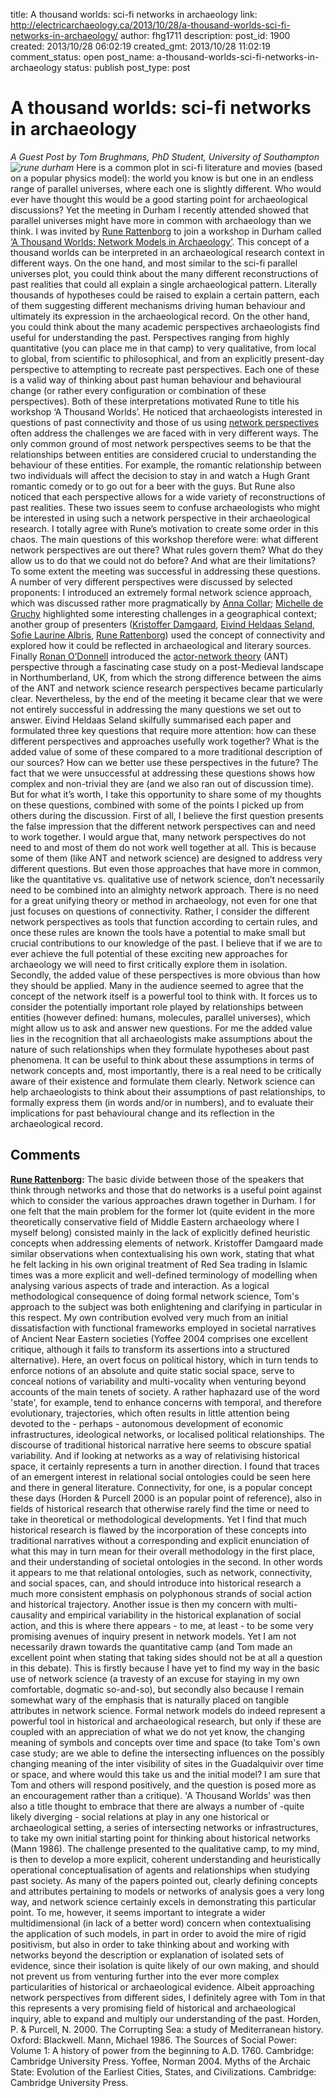 title: A thousand worlds: sci-fi networks in archaeology
link: http://electricarchaeology.ca/2013/10/28/a-thousand-worlds-sci-fi-networks-in-archaeology/
author: fhg1711
description: 
post_id: 1900
created: 2013/10/28 06:02:19
created_gmt: 2013/10/28 11:02:19
comment_status: open
post_name: a-thousand-worlds-sci-fi-networks-in-archaeology
status: publish
post_type: post

# A thousand worlds: sci-fi networks in archaeology

_A Guest Post by Tom Brughmans, PhD Student, University of Southampton![rune durham](http://electricarchaeologist.files.wordpress.com/2013/10/rune-durham.jpg)_ Here is a common plot in sci-fi literature and movies (based on a popular physics model): the world you know is but one in an endless range of parallel universes, where each one is slightly different. Who would ever have thought this would be a good starting point for archaeological discussions? Yet the meeting in Durham I recently attended showed that parallel universes might have more in common with archaeology than we think. I was invited by [Rune Rattenborg](//www.dur.ac.uk/archaeology/postgraduate/currentpg/?id=10938”) to join a workshop in Durham called [ ‘A Thousand Worlds: Network Models in Archaeology’](//www.dur.ac.uk/archaeology/postgraduate/research_dialogues/athousandworlds/”). This concept of a thousand worlds can be interpreted in an archaeological research context in different ways. On the one hand, and most similar to the sci-fi parallel universes plot, you could think about the many different reconstructions of past realities that could all explain a single archaeological pattern. Literally thousands of hypotheses could be raised to explain a certain pattern, each of them suggesting different mechanisms driving human behaviour and ultimately its expression in the archaeological record. On the other hand, you could think about the many academic perspectives archaeologists find useful for understanding the past. Perspectives ranging from highly quantitative (you can place me in that camp) to very qualitative, from local to global, from scientific to philosophical, and from an explicitly present-day perspective to attempting to recreate past perspectives. Each one of these is a valid way of thinking about past human behaviour and behavioural change (or rather every configuration or combination of these perspectives). Both of these interpretations motivated Rune to title his workshop ‘A Thousand Worlds’. He noticed that archaeologists interested in questions of past connectivity and those of us using [network perspectives](//en.wikipedia.org/wiki/Network_science”) often address the challenges we are faced with in very different ways. The only common ground of most network perspectives seems to be that the relationships between entities are considered crucial to understanding the behaviour of these entities. For example, the romantic relationship between two individuals will affect the decision to stay in and watch a Hugh Grant romantic comedy or to go out for a beer with the guys. But Rune also noticed that each perspective allows for a wide variety of reconstructions of past realities. These two issues seem to confuse archaeologists who might be interested in using such a network perspective in their archaeological research. I totally agree with Rune’s motivation to create some order in this chaos. The main questions of this workshop therefore were: what different network perspectives are out there? What rules govern them? What do they allow us to do that we could not do before? And what are their limitations? To some extent the meeting was successful in addressing these questions. A number of very different perspectives were discussed by selected proponents: I introduced an extremely formal network science approach, which was discussed rather more pragmatically by [Anna Collar](//annacollar.wordpress.com/”); [Michelle de Gruchy](//www.dur.ac.uk/archaeology/postgraduate/currentpg/?id=8883”) highlighted some interesting challenges in a geographical context; another group of presenters ([Kristoffer Damgaard](”), [Eivind Heldaas Seland](”), [Sofie Laurine Albris](”), [Rune Rattenborg](”)) used the concept of connectivity and explored how it could be reflected in archaeological and literary sources. Finally [Ronan O’Donnell](”) introduced the [actor-network theory](”) (ANT) perspective through a fascinating case study on a post-Medieval landscape in Northumberland, UK, from which the strong difference between the aims of the ANT and network science research perspectives became particularly clear. Nevertheless, by the end of the meeting it became clear that we were not entirely successful in addressing the many questions we set out to answer. Eivind Heldaas Seland skilfully summarised each paper and formulated three key questions that require more attention: how can these different perspectives and approaches usefully work together? What is the added value of some of these compared to a more traditional description of our sources? How can we better use these perspectives in the future? The fact that we were unsuccessful at addressing these questions shows how complex and non-trivial they are (and we also ran out of discussion time). But for what it’s worth, I take this opportunity to share some of my thoughts on these questions, combined with some of the points I picked up from others during the discussion. First of all, I believe the first question presents the false impression that the different network perspectives can and need to work together. I would argue that, many network perspectives do not need to and most of them do not work well together at all. This is because some of them (like ANT and network science) are designed to address very different questions. But even those approaches that have more in common, like the quantitative vs. qualitative use of network science, don’t necessarily need to be combined into an almighty network approach. There is no need for a great unifying theory or method in archaeology, not even for one that just focuses on questions of connectivity. Rather, I consider the different network perspectives as tools that function according to certain rules, and once these rules are known the tools have a potential to make small but crucial contributions to our knowledge of the past. I believe that if we are to ever achieve the full potential of these exciting new approaches for archaeology we will need to first critically explore them in isolation. Secondly, the added value of these perspectives is more obvious than how they should be applied. Many in the audience seemed to agree that the concept of the network itself is a powerful tool to think with. It forces us to consider the potentially important role played by relationships between entities (however defined: humans, molecules, parallel universes), which might allow us to ask and answer new questions. For me the added value lies in the recognition that all archaeologists make assumptions about the nature of such relationships when they formulate hypotheses about past phenomena. It can be useful to think about these assumptions in terms of network concepts and, most importantly, there is a real need to be critically aware of their existence and formulate them clearly. Network science can help archaeologists to think about their assumptions of past relationships, to formally express them (in words and/or in numbers), and to evaluate their implications for past behavioural change and its reflection in the archaeological record.

## Comments

**[Rune Rattenborg](#10956 "2013-10-29 05:15:52"):** The basic divide between those of the speakers that think through networks and those that do networks is a useful point against which to consider the various approaches drawn together in Durham. I for one felt that the main problem for the former lot (quite evident in the more theoretically conservative field of Middle Eastern archaeology where I myself belong) consisted mainly in the lack of explicitly defined heuristic concepts when addressing elements of network. Kristoffer Damgaard made similar observations when contextualising his own work, stating that what he felt lacking in his own original treatment of Red Sea trading in Islamic times was a more explicit and well-defined terminology of modelling when analysing various aspects of trade and interaction. As a logical methodological consequence of doing formal network science, Tom's approach to the subject was both enlightening and clarifying in particular in this respect. My own contribution evolved very much from an initial dissatisfaction with functional frameworks employed in societal narratives of Ancient Near Eastern societies (Yoffee 2004 comprises one excellent critique, although it fails to transform its assertions into a structured alternative). Here, an overt focus on political history, which in turn tends to enforce notions of an absolute and quite static social space, serve to conceal notions of variability and multi-vocality when venturing beyond accounts of the main tenets of society. A rather haphazard use of the word 'state', for example, tend to enhance concerns with temporal, and therefore evolutionary, trajectories, which often results in little attention being devoted to the - perhaps - autonomous development of economic infrastructures, ideological networks, or localised political relationships. The discourse of traditional historical narrative here seems to obscure spatial variability. And if looking at networks as a way of relativising historical space, it certainly represents a turn in another direction. I found that traces of an emergent interest in relational social ontologies could be seen here and there in general literature. Connectivity, for one, is a popular concept these days (Horden & Purcell 2000 is an popular point of reference), also in fields of historical research that otherwise rarely find the time or need to take in theoretical or methodological developments. Yet I find that much historical research is flawed by the incorporation of these concepts into traditional narratives without a corresponding and explicit enunciation of what this may in turn mean for their overall methodology in the first place, and their understanding of societal ontologies in the second. In other words it appears to me that relational ontologies, such as network, connectivity, and social spaces, can, and should introduce into historical research a much more consistent emphasis on polyphonous strands of social action and historical trajectory. Another issue is then my concern with multi-causality and empirical variability in the historical explanation of social action, and this is where there appears - to me, at least - to be some very promising avenues of inquiry present in network models. Yet I am not necessarily drawn towards the quantitative camp (and Tom made an excellent point when stating that taking sides should not be at all a question in this debate). This is firstly because I have yet to find my way in the basic use of network science (a travesty of an excuse for staying in my own comfortable, dogmatic so-and-so), but secondly also because I remain somewhat wary of the emphasis that is naturally placed on tangible attributes in network science. Formal network models do indeed represent a powerful tool in historical and archaeological research, but only if these are coupled with an appreciation of what we do not yet know, the changing meaning of symbols and concepts over time and space (to take Tom's own case study; are we able to define the intersecting influences on the possibly changing meaning of the inter visibility of sites in the Guadalquivir over time or space, and where would this take us and the initial model? I am sure that Tom and others will respond positively, and the question is posed more as an encouragement rather than a critique). 'A Thousand Worlds' was then also a title thought to embrace that there are always a number of -quite likely diverging - social relations at play in any one historical or archaeological setting, a series of intersecting networks or infrastructures, to take my own initial starting point for thinking about historical networks (Mann 1986). The challenge presented to the qualitative camp, to my mind, is then to develop a more explicit, coherent understanding and heuristically operational conceptualisation of agents and relationships when studying past society. As many of the papers pointed out, clearly defining concepts and attributes pertaining to models or networks of analysis goes a very long way, and network science certainly excels in demonstrating this particular point. To me, however, it seems important to integrate a wider multidimensional (in lack of a better word) concern when contextualising the application of such models, in part in order to avoid the mire of rigid positivism, but also in order to take thinking about and working with networks beyond the description or explanation of isolated sets of evidence, since their isolation is quite likely of our own making, and should not prevent us from venturing further into the ever more complex particularities of historical or archaeological evidence. Albeit approaching network perspectives from different sides, I definitely agree with Tom in that this represents a very promising field of historical and archaeological inquiry, able to expand and multiply our understanding of the past. Horden, P. & Purcell, N. 2000. The Corrupting Sea: a study of Mediterranean history. Oxford: Blackwell. Mann, Michael 1986. The Sources of Social Power: Volume 1: A history of power from the beginning to A.D. 1760. Cambridge: Cambridge University Press. Yoffee, Norman 2004. Myths of the Archaic State: Evolution of the Earliest Cities, States, and Civilizations. Cambridge: Cambridge University Press.

